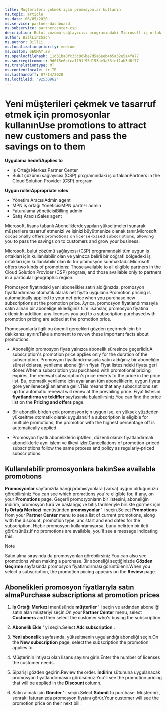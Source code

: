 ```yaml
---
title: Müşterileri çekmek için promosyonlar kullanın
ms.topic: article
ms.date: 06/05/2020
ms.service: partner-dashboard
ms.subservice: partnercenter-csp
description: Bulut çözümü sağlayıcısı programındaki Microsoft iş ortaklarının, yükseltme fiyatlandırmasıyla abonelikleri nasıl satın alabileceğine ve müşterilerine tasarruf edip vermelerine nasıl geçebileceğine öğrenin.
author: BillLinzbach
ms.author: BillLi
ms.localizationpriority: medium
ms.custom: SEOMAY.20
ms.openlocfilehash: 11d31ba8fc33c965be7d5a6eeb4b5a32e5a4fa77
ms.sourcegitcommit: 9d0f5e6cfcaf191f95d153ae3a53fef1ab3d6f77
ms.translationtype: MT
ms.contentlocale: tr-TR
ms.lasthandoff: 07/14/2020
ms.locfileid: "92530962"
---
```

# <a name="use-promotions-to-attract-new-customers-and-pass-the-savings-on-to-them"></a><span data-ttu-id="26a59-103">Yeni müşterileri çekmek ve tasarruf etmek için promosyonlar kullanın</span><span class="sxs-lookup"><span data-stu-id="26a59-103">Use promotions to attract new customers and pass the savings on to them</span></span>

<span data-ttu-id="26a59-104">**Uygulama hedefi**</span><span class="sxs-lookup"><span data-stu-id="26a59-104">**Applies to**</span></span>

- <span data-ttu-id="26a59-105">İş Ortağı Merkezi</span><span class="sxs-lookup"><span data-stu-id="26a59-105">Partner Center</span></span>
- <span data-ttu-id="26a59-106">Bulut çözümü sağlayıcısı (CSP) programındaki iş ortakları</span><span class="sxs-lookup"><span data-stu-id="26a59-106">Partners in the Cloud Solution Provider (CSP) program</span></span>

<span data-ttu-id="26a59-107">**Uygun roller**</span><span class="sxs-lookup"><span data-stu-id="26a59-107">**Appropriate roles**</span></span>

- <span data-ttu-id="26a59-108">Yönetim Aracısı</span><span class="sxs-lookup"><span data-stu-id="26a59-108">Admin agent</span></span>
- <span data-ttu-id="26a59-109">MPN iş ortağı Yöneticisi</span><span class="sxs-lookup"><span data-stu-id="26a59-109">MPN partner admin</span></span>
- <span data-ttu-id="26a59-110">Faturalama yöneticisi</span><span class="sxs-lookup"><span data-stu-id="26a59-110">Billing admin</span></span>
- <span data-ttu-id="26a59-111">Satış Aracısı</span><span class="sxs-lookup"><span data-stu-id="26a59-111">Sales agent</span></span>


<span data-ttu-id="26a59-112">Microsoft, lisans tabanlı Aboneliklerde yapılan yükseltmeleri sunarak müşterilere tasarruf etmenizi ve işinizi büyütmenize olanak tanır.</span><span class="sxs-lookup"><span data-stu-id="26a59-112">Microsoft occasionally offers promotions on license-based subscriptions, allowing you to pass the savings on to customers and grow your business.</span></span> 

<span data-ttu-id="26a59-113">Microsoft, bulut çözümü sağlayıcısı (CSP) programındaki tüm uygun iş ortakları için kullanılabilir olan ve yalnızca belirli bir coğrafi bölgedeki iş ortakları için kullanılabilir olan iki tür promosyon sunmaktadır.</span><span class="sxs-lookup"><span data-stu-id="26a59-113">Microsoft offers two kinds of promotions: Those available to all eligible partners in the Cloud Solution Provider (CSP) program, and those available only to partners in a particular geographic region.</span></span>

<span data-ttu-id="26a59-114">Promosyon fiyatındaki yeni abonelikler satın aldığınızda, promosyon fiyatlandırması otomatik olarak net fiyata uygulanır.</span><span class="sxs-lookup"><span data-stu-id="26a59-114">Promotion pricing is automatically applied to your net price when you purchase new subscriptions at the promotion price.</span></span> <span data-ttu-id="26a59-115">Ayrıca, promosyon fiyatlandırmasıyla satın alınan bir aboneliğe eklediğiniz tüm lisanslar, promosyon fiyatına eklenir.</span><span class="sxs-lookup"><span data-stu-id="26a59-115">In addition, any licenses you add to a subscription purchased with promotion pricing are added at the promotion price.</span></span> 

<span data-ttu-id="26a59-116">Promosyonlarla ilgili bu önemli gerçekleri gözden geçirmek için bir dakikanızı ayırın:</span><span class="sxs-lookup"><span data-stu-id="26a59-116">Take a moment to review these important facts about promotions:</span></span>

- <span data-ttu-id="26a59-117">Aboneliğin promosyon fiyatı yalnızca abonelik süresince geçerlidir.</span><span class="sxs-lookup"><span data-stu-id="26a59-117">A subscription's promotion price applies only for the duration of the subscription.</span></span> <span data-ttu-id="26a59-118">Promosyon fiyatlandırmasıyla satın aldığınız bir aboneliğin süresi dolarsa, yenileme aboneliğinin fiyatı Fiyat listesindeki fiyata geri döner.</span><span class="sxs-lookup"><span data-stu-id="26a59-118">When a subscription you purchased with promotional pricing expires, the renewal subscription's price reverts to the price in the price list.</span></span> <span data-ttu-id="26a59-119">Bu, otomatik yenileme için ayarlanan tüm aboneliklerin, uygun fiyata göre yenileneceği anlamına gelir.</span><span class="sxs-lookup"><span data-stu-id="26a59-119">This means that any subscriptions set up for automatic renewal will renew at the prevailing price.</span></span> <span data-ttu-id="26a59-120">Fiyat listesini **fiyatlandırma ve teklifler** sayfasında bulabilirsiniz.</span><span class="sxs-lookup"><span data-stu-id="26a59-120">You can find the price list on the **Pricing and offers** page.</span></span>

- <span data-ttu-id="26a59-121">Bir abonelik birden çok promosyon için uygun ise, en yüksek yüzdeden yükseltme otomatik olarak uygulanır.</span><span class="sxs-lookup"><span data-stu-id="26a59-121">If a subscription is eligible for multiple promotions, the promotion with the highest percentage off is automatically applied.</span></span>

- <span data-ttu-id="26a59-122">Promosyon fiyatlı aboneliklerin iptalleri, düzenli olarak fiyatlandırmalı aboneliklerle aynı işlem ve ilkeyi izler.</span><span class="sxs-lookup"><span data-stu-id="26a59-122">Cancellations of promotion-priced subscriptions follow the same process and policy as regularly-priced subscriptions.</span></span>

## <a name="see-available-promotions"></a><span data-ttu-id="26a59-123">Kullanılabilir promosyonlara bakın</span><span class="sxs-lookup"><span data-stu-id="26a59-123">See available promotions</span></span>

<span data-ttu-id="26a59-124">**Promosyonlar** sayfanızda hangi promosyonlara (varsa) uygun olduğunuzu görebilirsiniz.</span><span class="sxs-lookup"><span data-stu-id="26a59-124">You can see which promotions you're eligible for, if any, on your **Promotions** page.</span></span> <span data-ttu-id="26a59-125">Geçerli promosyonların bir listesini, aboneliğin indirim, promosyon türü ve başlangıç ve bitiş tarihleriyle birlikte görmek için **Iş Ortağı Merkezi** menüsünden **promosyonlar** ' i seçin.</span><span class="sxs-lookup"><span data-stu-id="26a59-125">Select **Promotions** from your **Partner Center** menu to see a list of current promotions, along with the discount, promotion type, and start and end dates for the subscription.</span></span> <span data-ttu-id="26a59-126">Hiçbir promosyon kullanılamıyorsa, bunu belirten bir ileti görürsünüz.</span><span class="sxs-lookup"><span data-stu-id="26a59-126">If no promotions are available, you'll see a message indicating this.</span></span> 

> [!NOTE]  
> <span data-ttu-id="26a59-127">Satın alma sırasında da promosyonları görebilirsiniz.</span><span class="sxs-lookup"><span data-stu-id="26a59-127">You can also see promotions when making a purchase.</span></span> <span data-ttu-id="26a59-128">Bir aboneliği seçtiğinizde **Gözden Geçirme** sayfasında promosyon fiyatlandırması görüntülenir.</span><span class="sxs-lookup"><span data-stu-id="26a59-128">When you select a subscription, the promotion pricing appears on the **Review** page.</span></span>

## <a name="purchase-subscriptions-at-promotion-prices"></a><span data-ttu-id="26a59-129">Abonelikleri promosyon fiyatlarıyla satın alma</span><span class="sxs-lookup"><span data-stu-id="26a59-129">Purchase subscriptions at promotion prices</span></span>

1. <span data-ttu-id="26a59-130">**Iş Ortağı Merkezi** menüsünde **müşteriler** ' i seçin ve ardından aboneliği satın alan müşteriyi seçin.</span><span class="sxs-lookup"><span data-stu-id="26a59-130">On your **Partner Center** menu, select **Customers** and then select the customer who's buying the subscription.</span></span> 

2. <span data-ttu-id="26a59-131">**Abonelik Ekle** ' yi seçin.</span><span class="sxs-lookup"><span data-stu-id="26a59-131">Select **Add subscription** .</span></span>

3. <span data-ttu-id="26a59-132">**Yeni abonelik** sayfasında, yükseltmenin uygulandığı aboneliği seçin.</span><span class="sxs-lookup"><span data-stu-id="26a59-132">On the **New subscription** page, select the subscription the promotion applies to.</span></span>

4. <span data-ttu-id="26a59-133">Müşterinin ihtiyacı olan lisans sayısını girin.</span><span class="sxs-lookup"><span data-stu-id="26a59-133">Enter the number of licenses the customer needs.</span></span> 

5. <span data-ttu-id="26a59-134">Siparişi gözden geçirin.</span><span class="sxs-lookup"><span data-stu-id="26a59-134">Review the order.</span></span> <span data-ttu-id="26a59-135">**İndirim** sütununa uygulanacak promosyon fiyatlandırmasını görürsünüz.</span><span class="sxs-lookup"><span data-stu-id="26a59-135">You'll see the promotion pricing that will be applied in the **Discount** column.</span></span>  

6. <span data-ttu-id="26a59-136">Satın almak için **Gönder** ' i seçin.</span><span class="sxs-lookup"><span data-stu-id="26a59-136">Select **Submit** to purchase.</span></span> <span data-ttu-id="26a59-137">Müşteriniz, sonraki faturanızda promosyon fiyatını görür.</span><span class="sxs-lookup"><span data-stu-id="26a59-137">Your customer will see the promotion price on their next bill.</span></span>  


